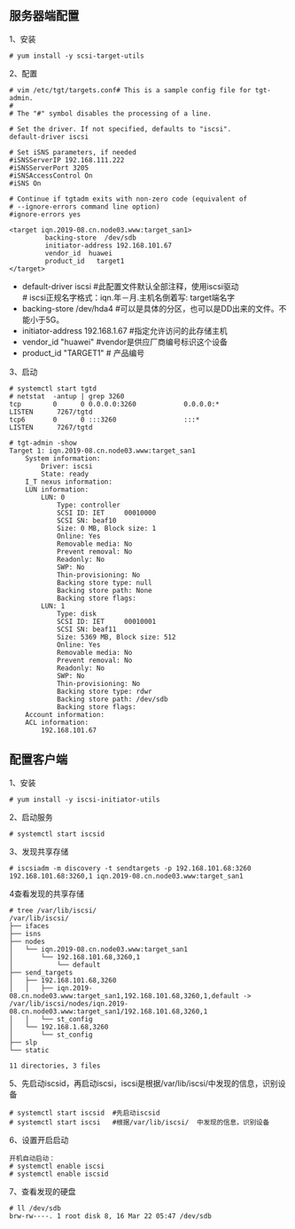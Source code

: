 服务器端配置
---
1、安装  
```
# yum install -y scsi-target-utils
```  

2、配置  
```
# vim /etc/tgt/targets.conf# This is a sample config file for tgt-admin.
#
# The "#" symbol disables the processing of a line.

# Set the driver. If not specified, defaults to "iscsi".
default-driver iscsi

# Set iSNS parameters, if needed
#iSNSServerIP 192.168.111.222
#iSNSServerPort 3205
#iSNSAccessControl On
#iSNS On

# Continue if tgtadm exits with non-zero code (equivalent of
# --ignore-errors command line option)
#ignore-errors yes

<target iqn.2019-08.cn.node03.www:target_san1>
         backing-store  /dev/sdb
         initiator-address 192.168.101.67
         vendor_id  huawei
         product_id   target1
</target>
```  
- default-driver iscsi #此配置文件默认全部注释，使用iscsi驱动  
<tarrget iqn.2018-1.cn.xuegod.www:target_san1>  # iscsi正规名字格式：iqn.年－月.主机名倒着写: target端名字
- backing-store /dev/hda4 #可以是具体的分区，也可以是DD出来的文件。不能小于5G。         
- initiator-address 192.168.1.67 #指定允许访问的此存储主机
- vendor_id "huawei" #vendor是供应厂商编号标识这个设备
- product_id "TARGET1" # 产品编号  
</target>  

3、启动  
```
# systemctl start tgtd
# netstat  -antup | grep 3260
tcp        0      0 0.0.0.0:3260            0.0.0.0:*               LISTEN      7267/tgtd           
tcp6       0      0 :::3260                 :::*                    LISTEN      7267/tgtd  

# tgt-admin -show
Target 1: iqn.2019-08.cn.node03.www:target_san1
    System information:
        Driver: iscsi
        State: ready
    I_T nexus information:
    LUN information:
        LUN: 0
            Type: controller
            SCSI ID: IET     00010000
            SCSI SN: beaf10
            Size: 0 MB, Block size: 1
            Online: Yes
            Removable media: No
            Prevent removal: No
            Readonly: No
            SWP: No
            Thin-provisioning: No
            Backing store type: null
            Backing store path: None
            Backing store flags: 
        LUN: 1
            Type: disk
            SCSI ID: IET     00010001
            SCSI SN: beaf11
            Size: 5369 MB, Block size: 512
            Online: Yes
            Removable media: No
            Prevent removal: No
            Readonly: No
            SWP: No
            Thin-provisioning: No
            Backing store type: rdwr
            Backing store path: /dev/sdb
            Backing store flags: 
    Account information:
    ACL information:
        192.168.101.67
```  

配置客户端
---

1、安装  
```
# yum install -y iscsi-initiator-utils
```  

2、启动服务  
```
# systemctl start iscsid
```  

3、发现共享存储  
```
# iscsiadm -m discovery -t sendtargets -p 192.168.101.68:3260
192.168.101.68:3260,1 iqn.2019-08.cn.node03.www:target_san1
```  

4查看发现的共享存储
```
# tree /var/lib/iscsi/
/var/lib/iscsi/
├── ifaces
├── isns
├── nodes
│   └── iqn.2019-08.cn.node03.www:target_san1
│       └── 192.168.101.68,3260,1
│           └── default
├── send_targets
│   ├── 192.168.101.68,3260
│   │   ├── iqn.2019-08.cn.node03.www:target_san1,192.168.101.68,3260,1,default -> /var/lib/iscsi/nodes/iqn.2019-08.cn.node03.www:target_san1/192.168.101.68,3260,1
│   │   └── st_config
│   └── 192.168.1.68,3260
│       └── st_config
├── slp
└── static

11 directories, 3 files
```  

5、先启动iscsid，再启动iscsi，iscsi是根据/var/lib/iscsi/中发现的信息，识别设备
```
# systemctl start iscsid  #先启动iscsid
# systemctl start iscsi   #根据/var/lib/iscsi/  中发现的信息，识别设备
```  

6、设置开启启动  
```
开机自动启动：
# systemctl enable iscsi
# systemctl enable iscsid
```  

7、查看发现的硬盘  
```
# ll /dev/sdb
brw-rw----. 1 root disk 8, 16 Mar 22 05:47 /dev/sdb
```  
